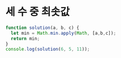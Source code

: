 # 세 수 중 최솟값

```js
function solution(a, b, c) {
  let min = Math.min.apply(Math, [a,b,c]);
  return min;
}
console.log(solution(6, 5, 11));
```
